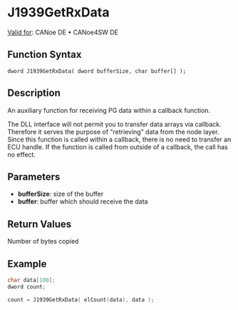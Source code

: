# J1939GetRxData

[Valid for](../../../../Shared/FeatureAvailability.md): CANoe DE • CANoe4SW DE

## Function Syntax

```
dword J1939GetRxData( dword bufferSize, char buffer[] );
```

## Description

An auxiliary function for receiving PG data within a callback function.

The DLL interface will not permit you to transfer data arrays via callback. Therefore it serves the purpose of "retrieving" data from the node layer. Since this function is called within a callback, there is no need to transfer an ECU handle. If the function is called from outside of a callback, the call has no effect.

## Parameters

- **bufferSize**: size of the buffer
- **buffer**: buffer which should receive the data

## Return Values

Number of bytes copied

## Example

```c
char data[100];
dword count;

count = J1939GetRxData( elCount(data), data );
```
